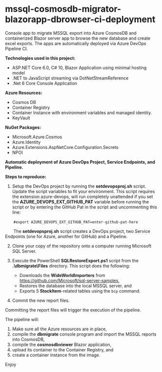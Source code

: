 # mssql-cosmosdb-migrator-blazorapp-dbrowser-ci-deployment
Console app to migrate MSSQL export into Azure CosmosDB and containerized Blazor server app to browse the new database and create excel exports. The apps are automatically deployed via Azure DevOps Pipeline CI.

__Technologies used in this project:__

* ASP.NET Core 6.0, C# 10, Blazor Application using minimal hosting model
* .NET to JavaScript streaming via DotNetStreamReference
* .Net 6 Core Console Application

__Azure Resources:__
* Cosmos DB
* Container Registry
* Container Instance with environment variables and managed identity.
* KeyVault

__NuGet Packages:__
* Microsoft.Azure.Cosmos
* Azure.Identity
* Azure.Extensions.AspNetCore.Configuration.Secrets
* NPOI

__Automatic deployment of Azure DevOps Project, Service Endpoints, and Pipeline.__


__Steps to reproduce:__

1. Setup the DevOps project by running the __setdevopsproj.sh__ script.  Update the script variables to fit your environment.  This script requires the extension azure-devops, will run completely unattended if you set the __AZURE_DEVOPS_EXT_GITHUB_PAT__ variable before running the script or by entering the GitHub Pat in the script and uncommenting this line:

&nbsp; &nbsp; &nbsp; &nbsp;`#export AZURE_DEVOPS_EXT_GITHUB_PAT=enter-github-pat-here`


&nbsp; &nbsp; &nbsp; &nbsp;The __setdevopsproj.sh__ script creates a DevOps project, two Service Endpoints (one for Azure, another for GitHub) and a Pipeline.


2. Clone your copy of the repository onto a computer running Microsoft SQL Server.  

3. Execute the PowerShell __SQLRestoreExport.ps1__ script from the __.\dbmigrate\Files__ directory. This script does the following:
   * Downloads the __WideWorldImporters__ from https://github.com/Microsoft/sql-server-samples,
   * Restores the database into the local MSSQL server, and
   * Exports 5 __StockItem__-related tables using the `bcp` command.

4. Commit the new report files.

Committing the report files will trigger the execution of the pipeline.  

The pipeline will:

1.	Make sure all the Azure resources are in place, 
2.	compile the __dbmigrate__ console program and import the MSSQL reports into CosmosDB,
3.	compile the __cosmosdbviewer__ Blazor application,
4.	upload its container to the Container Registry, and
5.	create a container instance from the image.

Enjoy
